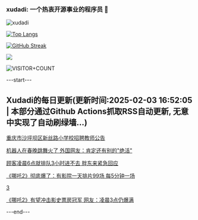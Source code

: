 ### xudadi: 一个热衷开源事业的程序员 👋

![xudadi](https://github-readme-stats-git-masterorgs-github-readme-stats-team.vercel.app/api?username=xudadi)

[![Top Langs](https://github-readme-stats.vercel.app/api/top-langs/?username=xudadi)](https://github.com/anuraghazra/github-readme-stats)

[![GitHub Streak](https://streak-stats.demolab.com?user=xudadi&locale=zh_Hans)](https://git.io/streak-stats)

![](https://raw.githubusercontent.com/xudadi/xudadi/main/assets/github-contribution-grid-snake.svg)

![VISITOR+COUNT](https://komarev.com/ghpvc/?username=xudadi&label=VISITOR+COUNT)


---start---

## Xudadi的每日更新(更新时间:2025-02-03 16:52:05 | 本部分通过Github Actions抓取RSS自动更新, 无意中实现了自动刷绿墙...)

[重庆市沙坪坝区新丝路小学校招聘教师公告](https://www.gongkaoleida.com/article/2277560)

[机器人在春晚跳舞火了 外国网友：肯定还有别的"绝活"](https://m.163.com/news/article/JNF9J8A8055040N3.html)

[顾客凌晨6点就排队3小时进不去 胖东来紧急回应](https://m.163.com/news/article/JNE7SMLE0512B07B.html)

[《哪吒2》彻底爆了：有影院一天排片99场 每5分钟一场](https://m.163.com/news/article/JNE1QACJ0512B07B.html)

[3](https://m.163.com/touch/news/sub/domestic)

[《哪吒2》有望冲击影史票房冠军 网友：凌晨3点仍爆满](https://m.163.com/news/article/JNE4F60O055040N3.html)

---end---

